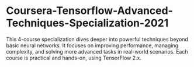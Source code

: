 # Coursera-Tensorflow-Advanced-Techniques-Specialization-2021
This 4-course specialization dives deeper into powerful techniques beyond basic neural networks. It focuses on improving performance, managing complexity, and solving more advanced tasks in real-world scenarios. Each course is practical and hands-on, using TensorFlow 2.x.
